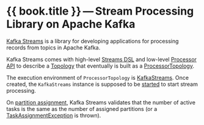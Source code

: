 # {{ book.title }} &mdash; Stream Processing Library on Apache Kafka

[Kafka Streams](https://kafka.apache.org/) is a library for developing applications for processing records from topics in Apache Kafka.

Kafka Streams comes with high-level [Streams DSL](kstream/index.md) and low-level [Processor API](processor/index.md) to describe a [Topology](Topology.md) that eventually is built as a [ProcessorTopology](processor/ProcessorTopology.md).

The execution environment of `ProcessorTopology` is [KafkaStreams](KafkaStreams.md). Once created, the `KafkaStreams` instance is supposed to be [started](KafkaStreams.md#start) to start stream processing.

On [partition assignment](StreamsPartitionAssignor.md#onAssignment), Kafka Streams validates that the number of active tasks is the same as the number of assigned partitions (or a [TaskAssignmentException](StreamsPartitionAssignor.md#validateActiveTaskEncoding) is thrown).
